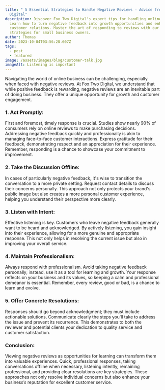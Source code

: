 ```yaml
---
title: " 5 Essential Strategies to Handle Negative Reviews - Advice from Fox Two
  Digital"
description: Discover Fox Two Digital's expert tips for handling online reviews.
  Learn how to turn negative feedback into growth opportunities and enhance
  customer relations. Master the art of responding to reviews with our tailored
  strategies for small business owners.
author: Thomas
date: 2023-10-04T03:56:28.607Z
tags:
  - post
  - featured
image: /assets/images/blog/customer-talk.jpg
imageAlt: Listening is important
---
```



Navigating the world of online business can be challenging, especially when faced with negative reviews. At Fox Two Digital, we understand that while positive feedback is rewarding, negative reviews are an inevitable part of doing business. They offer a unique opportunity for growth and customer engagement.

### **1. Act Promptly:** 

First and foremost, timely response is crucial. Studies show nearly 90% of consumers rely on online reviews to make purchasing decisions. Addressing negative feedback quickly and professionally is akin to managing face-to-face customer interactions. Express gratitude for their feedback, demonstrating respect and an appreciation for their experience. Remember, responding is a chance to showcase your commitment to improvement.

### **2. Take the Discussion Offline:** 

In cases of particularly negative feedback, it's wise to transition the conversation to a more private setting. Request contact details to discuss their concerns personally. This approach not only protects your brand's public image but also creates a more personal customer experience, helping you understand their perspective more clearly.

### **3. Listen with Intent:** 

Effective listening is key. Customers who leave negative feedback generally want to be heard and acknowledged. By actively listening, you gain insight into their experience, allowing for a more genuine and appropriate response. This not only helps in resolving the current issue but also in improving your overall service.

### **4. Maintain Professionalism:** 

Always respond with professionalism. Avoid taking negative feedback personally; instead, use it as a tool for learning and growth. Your response reflects on your business and its values, so keeping a calm and professional demeanor is essential. Remember, every review, good or bad, is a chance to learn and evolve.

### **5. Offer Concrete Resolutions:** 

Responses should go beyond acknowledgment; they must include actionable solutions. Communicate clearly the steps you'll take to address the issue and prevent its recurrence. This demonstrates to both the reviewer and potential clients your dedication to quality service and customer satisfaction.

### **Conclusion:** 

Viewing negative reviews as opportunities for learning can transform them into valuable experiences. Quick, professional responses, taking conversations offline when necessary, listening intently, remaining professional, and providing clear resolutions are key strategies. These approaches not only resolve individual concerns but also enhance your business’s reputation for excellent customer service.



<!--EndFragment-->
